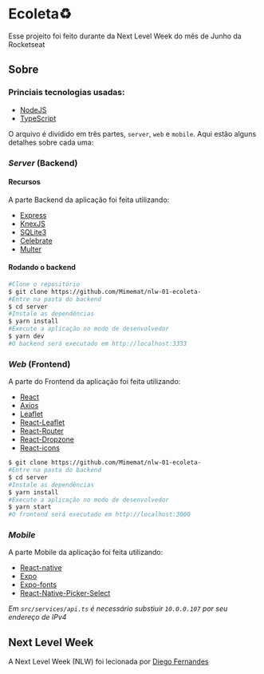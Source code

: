 # Ecoleta♻️


Esse projeito foi feito durante da Next Level Week do mês de Junho da Rocketseat

## Sobre
### Princiais tecnologias usadas:
* [NodeJS](https://nodejs.org/en/docs/)
* [TypeScript](https://www.typescriptlang.org/docs/home.html)


O arquivo é dividido em três partes, `server`, `web` e `mobile`. Aqui estão alguns detalhes sobre cada uma:

### *Server* (Backend)
#### Recursos
A parte Backend da aplicação foi feita utilizando:
* [Express](https://expressjs.com/)
* [KnexJS](http://knexjs.org/)
* [SQLite3](https://www.sqlite.org/index.html)
* [Celebrate](https://www.npmjs.com/package/celebrate)
* [Multer](https://www.npmjs.com/package/multer)
#### Rodando o backend
```bash
#Clone o repositório
$ git clone https://github.com/Mimemat/nlw-01-ecoleta-
#Entre na pasta do backend
$ cd server
#Instale as dependências
$ yarn install
#Execute a aplicação no modo de desenvolvedor
$ yarn dev
#O backend será executado em http://localhost:3333
```
### *Web* (Frontend)
A parte do Frontend da aplicação foi feita utilizando: 
* [React](https://reactjs.org/docs/getting-started.html)
* [Axios](https://www.npmjs.com/package/axios)
* [Leaflet](https://leafletjs.com/)
* [React-Leaflet](https://react-leaflet.js.org/)
* [React-Router](https://www.npmjs.com/package/react-router-dom)
* [React-Dropzone](https://www.google.com/search?q=react-dropzone&oq=react-drop&aqs=chrome.1.69i59l2j69i57j69i60l5.2701j0j4&sourceid=chrome&ie=UTF-8)
* [React-icons](https://react-icons.github.io/react-icons/)

```bash
$ git clone https://github.com/Mimemat/nlw-01-ecoleta-
#Entre na pasta do backend
$ cd server
#Instale as dependências
$ yarn install
#Execute a aplicação no modo de desenvolvedor
$ yarn start
#O frontend será executado em http://localhost:3000
```

### *Mobile*
A parte Mobile da aplicação foi feita utilizando:
* [React-native](https://reactnative.dev/)
* [Expo](https://expo.io/)
* [Expo-fonts](https://docs.expo.io/guides/using-custom-fonts/)
* [React-Native-Picker-Select](https://github.com/lawnstarter/react-native-picker-select)

*Em `src/services/api.ts` é necessário substiuir `10.0.0.107` por seu endereço de IPv4*

## Next Level Week
A Next Level Week (NLW) foi lecionada por [Diego Fernandes](https://github.com/diego3g)

